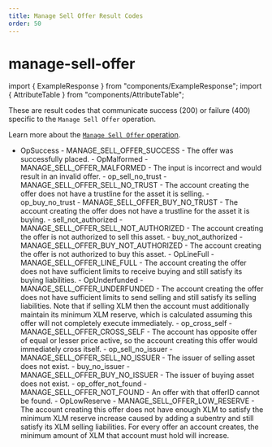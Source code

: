 ```yaml
---
title: Manage Sell Offer Result Codes
order: 50
---
```


# manage-sell-offer

import { ExampleResponse } from "components/ExampleResponse"; import { AttributeTable } from "components/AttributeTable";

These are result codes that communicate success \(200\) or failure \(400\) specific to the `Manage Sell Offer` operation.

Learn more about the [`Manage Sell Offer` operation](../../../../start/list-of-operations.md#manage-sell-offer).

 - OpSuccess - MANAGE\_SELL\_OFFER\_SUCCESS - The offer was successfully placed. - OpMalformed - MANAGE\_SELL\_OFFER\_MALFORMED - The input is incorrect and would result in an invalid offer. - op\_sell\_no\_trust - MANAGE\_SELL\_OFFER\_SELL\_NO\_TRUST - The account creating the offer does not have a trustline for the asset it is selling. - op\_buy\_no\_trust - MANAGE\_SELL\_OFFER\_BUY\_NO\_TRUST - The account creating the offer does not have a trustline for the asset it is buying. - sell\_not\_authorized - MANAGE\_SELL\_OFFER\_SELL\_NOT\_AUTHORIZED - The account creating the offer is not authorized to sell this asset. - buy\_not\_authorized - MANAGE\_SELL\_OFFER\_BUY\_NOT\_AUTHORIZED - The account creating the offer is not authorized to buy this asset. - OpLineFull - MANAGE\_SELL\_OFFER\_LINE\_FULL - The account creating the offer does not have sufficient limits to receive buying and still satisfy its buying liabilities. - OpUnderfunded - MANAGE\_SELL\_OFFER\_UNDERFUNDED - The account creating the offer does not have sufficient limits to send selling and still satisfy its selling liabilities. Note that if selling XLM then the account must additionally maintain its minimum XLM reserve, which is calculated assuming this offer will not completely execute immediately. - op\_cross\_self - MANAGE\_SELL\_OFFER\_CROSS\_SELF - The account has opposite offer of equal or lesser price active, so the account creating this offer would immediately cross itself. - op\_sell\_no\_issuer - MANAGE\_SELL\_OFFER\_SELL\_NO\_ISSUER - The issuer of selling asset does not exist. - buy\_no\_issuer - MANAGE\_SELL\_OFFER\_BUY\_NO\_ISSUER - The issuer of buying asset does not exist. - op\_offer\_not\_found - MANAGE\_SELL\_OFFER\_NOT\_FOUND - An offer with that offerID cannot be found. - OpLowReserve - MANAGE\_SELL\_OFFER\_LOW\_RESERVE - The account creating this offer does not have enough XLM to satisfy the minimum XLM reserve increase caused by adding a subentry and still satisfy its XLM selling liabilities. For every offer an account creates, the minimum amount of XLM that account must hold will increase.

